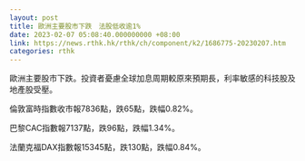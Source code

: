 ```yaml
---
layout: post
title: 歐洲主要股市下跌　法股低收逾1%
date: 2023-02-07 05:08:40.000000000 +08:00
link: https://news.rthk.hk/rthk/ch/component/k2/1686775-20230207.htm
categories: rthk
---
```


歐洲主要股市下跌。投資者憂慮全球加息周期較原來預期長，利率敏感的科技股及地產股受壓。

倫敦富時指數收市報7836點，跌65點，跌幅0.82%。

巴黎CAC指數報7137點，跌96點，跌幅1.34%。

法蘭克福DAX指數報15345點，跌130點，跌幅0.84%。
